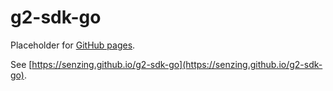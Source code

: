 # g2-sdk-go

Placeholder for [GitHub pages](https://pages.github.com/).

See [https://senzing.github.io/g2-sdk-go](https://senzing.github.io/g2-sdk-go).
